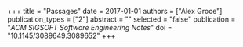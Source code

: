 +++
title = "Passages"
date = 2017-01-01
authors = ["Alex Groce"]
publication_types = ["2"]
abstract = ""
selected = "false"
publication = "*ACM SIGSOFT Software Engineering Notes*"
doi = "10.1145/3089649.3089652"
+++


